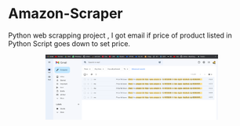 # Amazon-Scraper
Python web scrapping project , I got email if price of product listed in Python Script goes down to set price.
<p align="center" width="100%">
    <img width="70%" src="mails.png" alt="amanda">
</p>
